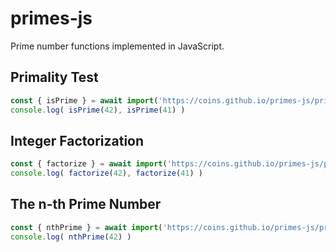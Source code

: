 # primes-js

Prime number functions implemented in JavaScript.

## Primality Test

```javascript
const { isPrime } = await import('https://coins.github.io/primes-js/primes.js')
console.log( isPrime(42), isPrime(41) )
```

## Integer Factorization

```javascript
const { factorize } = await import('https://coins.github.io/primes-js/primes.js')
console.log( factorize(42), factorize(41) )
```

## The n-th Prime Number

```javascript
const { nthPrime } = await import('https://coins.github.io/primes-js/primes.js')
console.log( nthPrime(42) )
```
